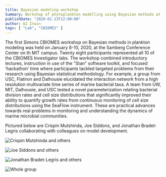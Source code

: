 ```yaml
---
title: Bayesian modeling workshop
Summary: Workshop of phytoplankton modelling using Bayesian methods at MIT
publishDate: "2020-01-13T12:00:00"
author: AJ Irwin
tags: [ "Lab", "CBIOMES" ]
---
```


The first Simons CBIOMES workshop on Bayesian methods in plankton
modeling was held on January 8-10, 2020, at the Samberg Conference
Center on th MIT campus. Twenty eight participants represented all
10 of the CBIOMES Investigator labs. The workshop combined introductory
lectures, instruction in use of the "Stan" software toolkit, and
focused ‘hackathon’ time where participants tackled targeted problems
from their research using Bayesian statistical methodology. For
example, a group from USC, Flatiron and Dalhousie elucidated the
interaction network from a high resolution multivariate time series
of marine bacterial taxa.  A team from UW, MIT, Dalhousie, and USC
tested a novel parameterization relating bacterial division rates
and cell size distributions that significantly improved their ability
to quantify growth rates from continuous monitoring of cell size
distributions using the SeaFlow instrument. These are practical
advances towards real problems in monitoring and understanding the
dynamics of marine microbial communities.

Pictured below are Crispin Mutshinda, Joe Siddons, and Jonathan Bradet-Legris collaborating with colleagues on model development.


![Crispin Mutshinda and others](/images/cbiomes-bayesian-wkshp/IMG_0385.jpg)

![Joe Siddons and others](/images/cbiomes-bayesian-wkshp/IMG_0387.jpg)

![Jonathan Bradet-Legris and others](/images/cbiomes-bayesian-wkshp/IMG_0380.jpg)

![Whole group](/images/cbiomes-bayesian-wkshp/bayes-workshop-group.png)



